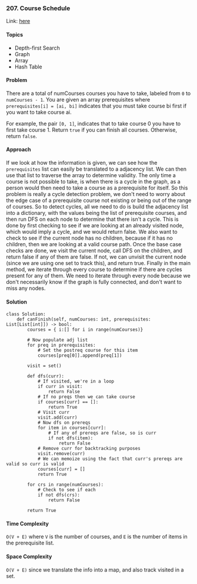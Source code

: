### 207. Course Schedule

Link: [here](https://leetcode.com/problems/course-schedule/description/)

#### Topics
- Depth-first Search
- Graph
- Array
- Hash Table

#### Problem
There are a total of numCourses courses you have to take, labeled from `0` to `numCourses - 1`. You are given an array prerequisites where `prerequisites[i] = [ai, bi]` indicates that you must take course bi first if you want to take course ai.

For example, the pair `[0, 1]`, indicates that to take course 0 you have to first take course 1.
Return `true` if you can finish all courses. Otherwise, return `false`.

#### Approach
If we look at how the information is given, we can see how the `prerequisites` list can easily be translated to a adjacency list. We can then use that list to traverse the array to determine validity. The only time a course is not possible to take, is when there is a cycle in the graph, as a person would then need to take a course as a prerequisite for itself.
So this problem is really a cycle detection problem, we don't need to worry about the edge case of a prerequisite course not existing or being out of the range of courses. 
So to detect cycles, all we need to do is build the adjacency list into a dictionary, with the values being the list of prerequisite courses, and then run DFS on each node to determine that there isn't a cycle.
This is done by first checking to see if we are looking at an already visited node, which would imply a cycle, and we would return false. We also want to check to see if the current node has no children, because if it has no children, then we are looking at a valid course path.
Once the base case checks are done, we visit the current node, call DFS on the children, and return false if any of them are false. If not, we can unvisit the current node (since we are using one set to track this), and return true.
Finally in the main method, we iterate through every course to determine if there are cycles present for any of them. We need to iterate through every node because we don't necessarily know if the graph is fully connected, and don't want to miss any nodes. 

#### Solution
```
class Solution:
    def canFinish(self, numCourses: int, prerequisites: List[List[int]]) -> bool:
        courses = { i:[] for i in range(numCourses)}

        # Now populate adj list
        for preq in prerequisites:
            # Set the postreq course for this item
            courses[preq[0]].append(preq[1])
        
        visit = set()

        def dfs(curr):
            # If visited, we're in a loop
            if curr in visit:
                return False
            # If no preqs then we can take course
            if courses[curr] == []:
                return True
            # Visit curr
            visit.add(curr)
            # Now dfs on prereqs
            for item in courses[curr]:
                # If any of prereqs are false, so is curr
                if not dfs(item):
                    return False
            # Remove curr for backtracking purposes 
            visit.remove(curr)
            # We can memoize using the fact that curr's prereqs are valid so curr is valid
            courses[curr] = []
            return True

        for crs in range(numCourses):
            # Check to see if each
            if not dfs(crs):
                return False
        
        return True
```

#### Time Complexity
`O(V + E)` where `V` is the number of courses, and `E` is the number of items in the prerequisite list.

#### Space Complexity
`O(V + E)` since we translate the info into a map, and also track visited in a set.
